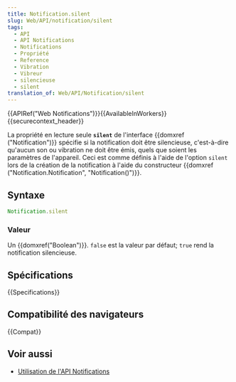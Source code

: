 ```yaml
---
title: Notification.silent
slug: Web/API/notification/silent
tags:
  - API
  - API Notifications
  - Notifications
  - Propriété
  - Reference
  - Vibration
  - Vibreur
  - silencieuse
  - silent
translation_of: Web/API/Notification/silent
---
```


{{APIRef("Web Notifications")}}{{AvailableInWorkers}}{{securecontext_header}}

La propriété en lecture seule **`silent`** de l'interface {{domxref ("Notification")}} spécifie si la notification doit être silencieuse, c'est-à-dire qu'aucun son ou vibration ne doit être émis, quels que soient les paramètres de l'appareil. Ceci est comme définis à l'aide de l'option `silent` lors de la création de la notification à l'aide du constructeur {{domxref ("Notification.Notification", "Notification()")}}.

## Syntaxe

```js
Notification.silent
```

### Valeur

Un {{domxref("Boolean")}}. `false` est la valeur par défaut; `true` rend la notification silencieuse.

## Spécifications

{{Specifications}}

## Compatibilité des navigateurs

{{Compat}}

## Voir aussi

- [Utilisation de l'API Notifications](/fr/docs/Web/API/Notifications_API/Using_the_Notifications_API)
